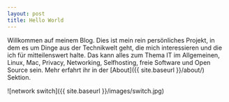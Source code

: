 ```yaml
---
layout: post
title: Hello World
---
```


Willkommen auf meinem Blog. Dies ist mein rein persönliches Projekt, in dem es um Dinge aus der Technikwelt geht, die mich interessieren und die ich für mitteilenswert halte. Das kann alles zum Thema IT im Allgemeinen, Linux, Mac, Privacy, Networking, Selfhosting, freie Software und Open Source sein. Mehr erfahrt ihr in der [About]({{ site.baseurl }}/about/) Sektion. 

![network switch]({{ site.baseurl }}/images/switch.jpg)
